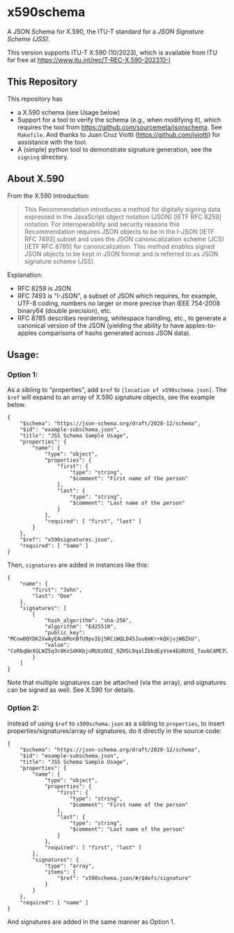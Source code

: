 # x590schema
A JSON Schema for X.590, the ITU-T standard for a _JSON Signature Scheme (JSS)_.

This version supports ITU-T X.590 (10/2023), which is available from ITU for free at https://www.itu.int/rec/T-REC-X.590-202310-I

## This Repository
This repository has 
* a X.590 schema (see Usage below)
* Support for a tool to verify the schema (e.g., when modifying it), which requires the tool from https://github.com/sourcemeta/jsonschema.  See `Makefile`.  And thanks to Juan Cruz Viotti (https://github.com/jviotti) for assistance with the tool.
* A (simple) python tool to demonstrate signature generation, see the `signing` directory.

## About X.590
From the X.590 Introduction:
> This Recommendation introduces a method for digitally signing data expressed in the JavaScript object notation (JSON) [IETF RFC 8259] notation. For interoperability and security reasons this Recommendation requires JSON objects to be in the I-JSON [IETF RFC 7493] subset and uses the JSON canonicalization scheme (JCS) [IETF RFC 8785] for canonicalization. This method enables signed JSON objects to be kept in JSON format and is referred to as JSON signature scheme (JSS).

Explanation: 
* RFC 8259 is JSON
* RFC 7493 is "I-JSON", a subset of JSON which requires, for example, UTF-8 coding, numbers no larger or more precise than IEEE 754-2008 binary64 (double precision), etc.
* RFC 8785 describes reordering, whitespace handling, etc., to generate a canonical version of the JSON (yielding the ability to have apples-to-apples comparisons of hashs generated across JSON data).

## Usage:

### Option 1:

As a sibling to "properties", add `$ref` to `[location of x590schema.json]`.  The `$ref`  will expand to an array of X.590 signature objects, see the example below.

    {
        "$schema": "https://json-schema.org/draft/2020-12/schema",
        "$id": "example-subschema.json",
        "title": "JSS Schema Sample Usage",
        "properties": {
            "name": {
                "type": "object",
                "properties": {
                    "first": {
                        "type": "string",
                        "$comment": "First name of the person"
                    },
                    "last": {
                        "type": "string",
                        "$comment": "Last name of the person"
                    }
                },
                "required": [ "first", "last" ]
            }
        },
        "$ref": "x590signatures.json",
        "required": [ "name" ]
    }

Then, `signatures` are added in instances like this:

    {
        "name": {
            "first": "John",
            "last": "Doe"
        },
        "signatures": [
            {
                "hash_algorithm": "sha-256",
                "algorithm": "Ed25519",
                "public_key": "MCowBQYDK2VwAyEAubMonBfU9pvIbj5RCiWQLD45Jvu6mKr+kQXjvjW8ZkU",
                "value": "CoRbqNeXGLWZ5q3c8KxSdKKbjuMUXzOUI_9ZHSL9qalZbbdEyVse4EURUtE_TaubCAMCPZIKTCEpvGGjwz1nBg"
            }
        ]
    }


Note that multiple signatures can be attached (via the array), and signatures can be signed as well.  See X.590 for details.

### Option 2: 

Instead of using `$ref` to `x509schema.json` as a sibling to `properties`, to insert properties/signatures/array of signatures, do it directly in the source code:

    {
        "$schema": "https://json-schema.org/draft/2020-12/schema",
        "$id": "example-subschema.json",
        "title": "JSS Schema Sample Usage",
        "properties": {
            "name": {
                "type": "object",
                "properties": {
                    "first": {
                        "type": "string",
                        "$comment": "First name of the person"
                    },
                    "last": {
                        "type": "string",
                        "$comment": "Last name of the person"
                    }
                },
                "required": [ "first", "last" ]
            },
            "signatures": {
                "type": "array",
                "items": {
                    "$ref": "x590schema.json/#/$defs/signature"
                }
            }
        },
        "required": [ "name" ]
    }

And signatures are added in the same manner as Option 1.
